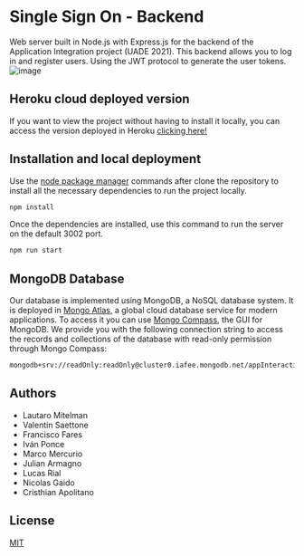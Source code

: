 # Single Sign On - Backend

Web server built in Node.js with Express.js for the backend of the Application Integration project (UADE 2021). This backend allows you to log in and register users. Using the JWT protocol to generate the user tokens.
![image](https://miro.medium.com/max/2000/1*YsFDKm7rl77RLGf3m9WytA.png)

## Heroku cloud deployed version

If you want to view the project without having to install it locally, you can access the version deployed in Heroku [clicking here!](https://distribuidas-backend.herokuapp.com/)

## Installation and local deployment

Use the [node package manager](https://www.npmjs.com/) commands after clone the repository to install all the necessary dependencies to run the project locally.

```bash
npm install
```

Once the dependencies are installed, use this command to run the server on the default 3002 port.

```bash
npm run start
```

## MongoDB Database
Our database is implemented using MongoDB, a NoSQL database system. It is deployed in [Mongo Atlas](https://www.mongodb.com/cloud/atlas), a global cloud database service for modern applications.
To access it you can use [Mongo Compass](https://www.mongodb.com/products/compass), the GUI for MongoDB.
We provide you with the following connection string to access the records and collections of the database with read-only permission through Mongo Compass:
```bash
mongodb+srv://readOnly:readOnly@cluster0.iafee.mongodb.net/appInteractivasDataBase
```

## Authors
- Lautaro Mitelman
- Valentin Saettone
- Francisco Fares
- Iván Ponce
- Marco Mercurio
- Julian Armagno
- Lucas Rial
- Nicolas Gaido
- Cristhian Apolitano 

## License
[MIT](https://choosealicense.com/licenses/mit/)
